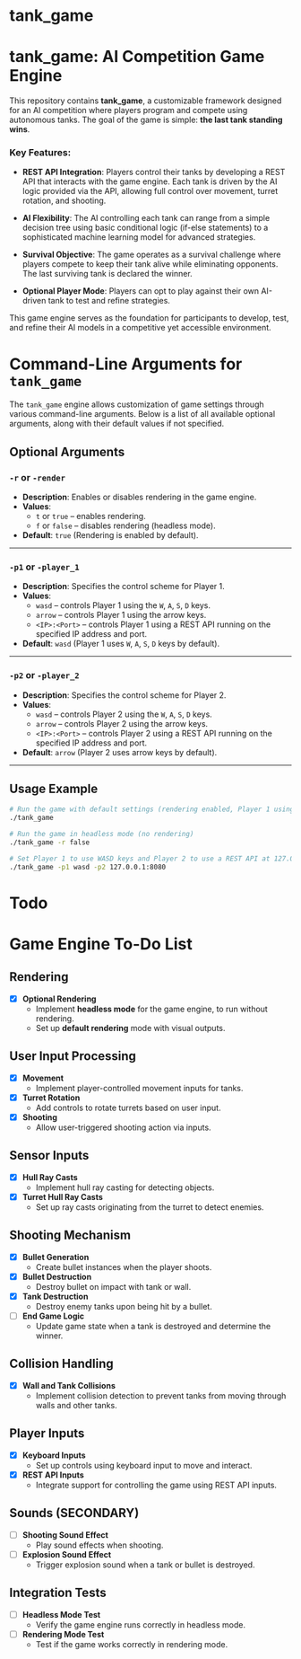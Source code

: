 # tank_game
# tank_game: AI Competition Game Engine

This repository contains **tank_game**, a customizable framework designed for an AI competition where players program and compete using autonomous tanks. The goal of the game is simple: **the last tank standing wins**.

### Key Features:
- **REST API Integration**: Players control their tanks by developing a REST API that interacts with the game engine. Each tank is driven by the AI logic provided via the API, allowing full control over movement, turret rotation, and shooting.
  
- **AI Flexibility**: The AI controlling each tank can range from a simple decision tree using basic conditional logic (if-else statements) to a sophisticated machine learning model for advanced strategies.
  
- **Survival Objective**: The game operates as a survival challenge where players compete to keep their tank alive while eliminating opponents. The last surviving tank is declared the winner.

- **Optional Player Mode**: Players can opt to play against their own AI-driven tank to test and refine strategies.

This game engine serves as the foundation for participants to develop, test, and refine their AI models in a competitive yet accessible environment.

# Command-Line Arguments for `tank_game`

The `tank_game` engine allows customization of game settings through various command-line arguments. Below is a list of all available optional arguments, along with their default values if not specified.

## Optional Arguments

### `-r` or `-render`
- **Description**: Enables or disables rendering in the game engine.
- **Values**:
  - `t` or `true` – enables rendering.
  - `f` or `false` – disables rendering (headless mode).
- **Default**: `true` (Rendering is enabled by default).

---

### `-p1` or `-player_1`
- **Description**: Specifies the control scheme for Player 1.
- **Values**:
  - `wasd` – controls Player 1 using the `W`, `A`, `S`, `D` keys.
  - `arrow` – controls Player 1 using the arrow keys.
  - `<IP>:<Port>` – controls Player 1 using a REST API running on the specified IP address and port.
- **Default**: `wasd` (Player 1 uses `W`, `A`, `S`, `D` keys by default).

---

### `-p2` or `-player_2`
- **Description**: Specifies the control scheme for Player 2.
- **Values**:
  - `wasd` – controls Player 2 using the `W`, `A`, `S`, `D` keys.
  - `arrow` – controls Player 2 using the arrow keys.
  - `<IP>:<Port>` – controls Player 2 using a REST API running on the specified IP address and port.
- **Default**: `arrow` (Player 2 uses arrow keys by default).

---

## Usage Example

```bash
# Run the game with default settings (rendering enabled, Player 1 using WASD, Player 2 using arrow keys)
./tank_game

# Run the game in headless mode (no rendering)
./tank_game -r false

# Set Player 1 to use WASD keys and Player 2 to use a REST API at 127.0.0.1:8080
./tank_game -p1 wasd -p2 127.0.0.1:8080
```

# Todo

# Game Engine To-Do List

## Rendering
- [X] **Optional Rendering**  
  - Implement **headless mode** for the game engine, to run without rendering.
  - Set up **default rendering** mode with visual outputs.

## User Input Processing
- [X] **Movement**  
  - Implement player-controlled movement inputs for tanks.
- [X] **Turret Rotation**  
  - Add controls to rotate turrets based on user input.
- [X] **Shooting**  
  - Allow user-triggered shooting action via inputs.

## Sensor Inputs
- [X] **Hull Ray Casts**  
  - Implement hull ray casting for detecting objects.
- [X] **Turret Hull Ray Casts**  
  - Set up ray casts originating from the turret to detect enemies.

## Shooting Mechanism
- [X] **Bullet Generation**  
  - Create bullet instances when the player shoots.
- [X] **Bullet Destruction**  
  - Destroy bullet on impact with tank or wall.
- [X] **Tank Destruction**  
  - Destroy enemy tanks upon being hit by a bullet.
- [ ] **End Game Logic**  
  - Update game state when a tank is destroyed and determine the winner.

## Collision Handling
- [X] **Wall and Tank Collisions**  
  - Implement collision detection to prevent tanks from moving through walls and other tanks.

## Player Inputs
- [X] **Keyboard Inputs**  
  - Set up controls using keyboard input to move and interact.
- [X] **REST API Inputs**  
  - Integrate support for controlling the game using REST API inputs.

## Sounds (SECONDARY)
- [ ] **Shooting Sound Effect**  
  - Play sound effects when shooting.
- [ ] **Explosion Sound Effect**  
  - Trigger explosion sound when a tank or bullet is destroyed.

## Integration Tests
- [ ] **Headless Mode Test**  
  - Verify the game engine runs correctly in headless mode.
- [ ] **Rendering Mode Test**  
  - Test if the game works correctly in rendering mode.
